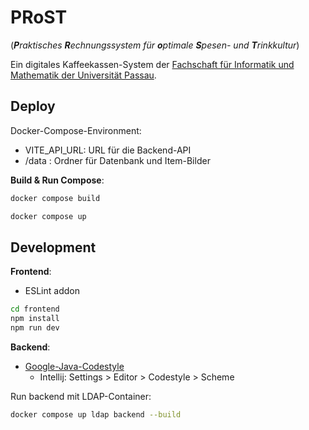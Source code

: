 # PRoST

(***P**raktisches **R**echnungssystem für **o**ptimale **S**pesen- und **T**rinkkultur*)

Ein digitales Kaffeekassen-System
der [Fachschaft für Informatik und Mathematik der Universität Passau](https://fsinfo.fim.uni-passau.de/).

## Deploy

Docker-Compose-Environment:

- VITE_API_URL: URL für die Backend-API
- /data : Ordner für Datenbank und Item-Bilder

**Build & Run Compose**:

```bash
docker compose build
```

```bash
docker compose up
```

## Development

**Frontend**:

- ESLint addon

```bash
cd frontend
npm install
npm run dev
```

**Backend**:

- [Google-Java-Codestyle](https://github.com/google/styleguide/blob/gh-pages/intellij-java-google-style.xml)
    - Intellij: Settings > Editor > Codestyle > Scheme 
  
Run backend mit LDAP-Container:
```bash
docker compose up ldap backend --build
```